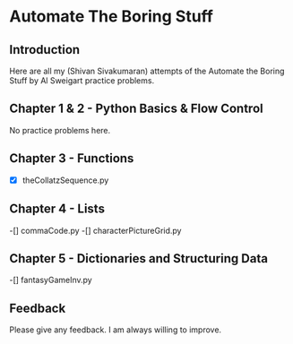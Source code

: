 # Automate The Boring Stuff

## Introduction

Here are all my (Shivan Sivakumaran) attempts of the Automate the Boring Stuff by Al Sweigart practice problems.

## Chapter 1 & 2 - Python Basics & Flow Control

No practice problems here.

## Chapter 3 - Functions

-[x] theCollatzSequence.py

## Chapter 4 - Lists

-[] commaCode.py
-[] characterPictureGrid.py

## Chapter 5 - Dictionaries and Structuring Data

-[] fantasyGameInv.py

## Feedback

Please give any feedback. I am always willing to improve.